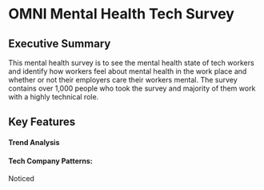 # OMNI Mental Health Tech Survey

## Executive Summary
This mental health survey is to see the mental health state of tech workers and identify how workers feel about mental health in the work place and whether or not their employers care their workers mental. The survey contains over 1,000 people who took the survey and majority of them work with a highly technical role.

## Key Features
#### Trend Analysis

#### Tech Company Patterns:
Noticed 
